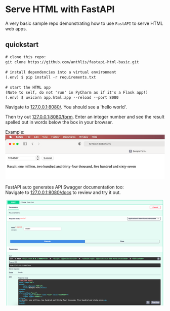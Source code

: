# Serve HTML with FastAPI

A very basic sample repo demonstrating how to use `FastAPI` to serve HTML web apps. 

## quickstart

```
# clone this repo:
git clone https://github.com/anthlis/fastapi-html-basic.git

# install dependencies into a virtual environment
(.env) $ pip install -r requirements.txt

# start the HTML app
(Note to self, do not 'run' in PyCharm as if it's a Flask app!)
(.env) $ uvicorn app.html:app --reload --port 8080
```

Navigate to [127.0.0.1:8080/](http://127.0.0.1:8080/). You should see a 'hello world'.

Then try out [127.0.0.1:8080/form](http://127.0.0.1:8080/form). 
Enter an integer number and see the result spelled out in words below the box in your browser.

Example:
![fastapi-html-app](app.png)

FastAPI auto generates API Swagger documentation too:  
Navigate to [127.0.0.1:8080/docs](http://127.0.0.1:8080/docs) to review and try it out. 

![fastapi-html-docs](docs.png)

